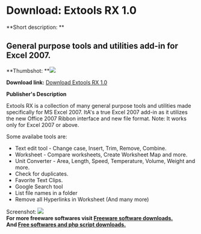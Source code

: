 # Download: Extools RX 1.0

**Short description: **

## General purpose tools and utilities add-in for Excel 2007.

  
**Thumbshot: **![](http://www.freewarefiles.com/screenshot/extoolsrx_md.gif)   
  
**Download link:** [Download Extools RX 1.0](http://freesoftwares.boysofts.com/Extools-RX_program_33299.html)  
  

**Publisher's Description**  
  

Extools RX is a collection of many general purpose tools and utilities made
specifically for MS Excel 2007. ItA's a true Excel 2007 add-in as it utilizes
the new Office 2007 Ribbon interface and new file format. Note: It works only
for Excel 2007 or above.

Some availabe tools are:

  * Text edit tool - Change case, Insert, Trim, Remove, Combine. 
  * Worksheet - Compare worksheets, Create Worksheet Map and more. 
  * Unit Converter - Area, Length, Speed, Temperature, Volume, Weight and more. 
  * Check for duplicates. 
  * Favorite Text Clips. 
  * Google Search tool 
  * List file names in a folder 
  * Remove all Hyperlinks in Worksheet (And many more) 

  
  
Screenshot: ![](http://www.freewarefiles.com/screenshot/extoolsrx.gif)  
**For more freeware softwares visit [Freeware software downloads.](http://freesoftwares.boysofts.com/)**   
**And [Free softwares and php script downloads.](http://www.boysofts.com/)**

